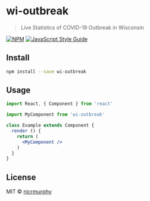 # wi-outbreak

> Live Statistics of COVID-19 Outbreak in Wisconsin

[![NPM](https://img.shields.io/npm/v/wi-outbreak.svg)](https://www.npmjs.com/package/wi-outbreak) [![JavaScript Style Guide](https://img.shields.io/badge/code_style-standard-brightgreen.svg)](https://standardjs.com)

## Install

```bash
npm install --save wi-outbreak
```

## Usage

```jsx
import React, { Component } from 'react'

import MyComponent from 'wi-outbreak'

class Example extends Component {
  render () {
    return (
      <MyComponent />
    )
  }
}
```

## License

MIT © [nicrmurphy](https://github.com/nicrmurphy)

